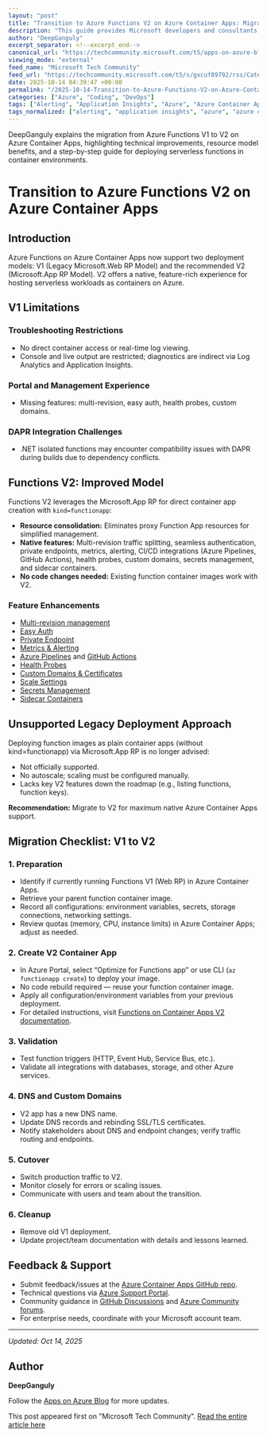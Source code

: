 ```yaml
---
layout: "post"
title: "Transition to Azure Functions V2 on Azure Container Apps: Migration Guide and Feature Overview"
description: "This guide provides Microsoft developers and consultants with a comprehensive walkthrough for migrating Azure Functions from the V1 (Legacy Microsoft.Web RP Model) to the recommended V2 (Microsoft.App RP Model) deployment on Azure Container Apps. It details V1 limitations, V2 enhancements, recommended architecture practices, a step-by-step migration checklist, and real-world considerations for managing serverless workloads in containers. Readers will learn how to improve scalability, reliability, and operational experience while consolidating resources and leveraging new native features available in V2."
author: "DeepGanguly"
excerpt_separator: <!--excerpt_end-->
canonical_url: "https://techcommunity.microsoft.com/t5/apps-on-azure-blog/transition-to-azure-functions-v2-on-azure-container-apps/ba-p/4457258"
viewing_mode: "external"
feed_name: "Microsoft Tech Community"
feed_url: "https://techcommunity.microsoft.com/t5/s/gxcuf89792/rss/Category?category.id=Azure"
date: 2025-10-14 04:39:47 +00:00
permalink: "/2025-10-14-Transition-to-Azure-Functions-V2-on-Azure-Container-Apps-Migration-Guide-and-Feature-Overview.html"
categories: ["Azure", "Coding", "DevOps"]
tags: ["Alerting", "Application Insights", "Azure", "Azure Container Apps", "Azure Functions", "Azure Pipelines", "CI/CD", "Coding", "Community", "Containerization", "Custom Domains", "DAPR Integration", "Deployment Best Practices", "DevOps", "DevOps Automation", "Diagnostics", "Feature Comparison", "Function App", "GitHub Actions", "Health Probes", "Metrics", "Microsoft.App RP", "Microsoft.Web RP", "Private Endpoints", "Scaling", "Secrets Management", "Serverless", "V1 To V2 Migration"]
tags_normalized: ["alerting", "application insights", "azure", "azure container apps", "azure functions", "azure pipelines", "cislashcd", "coding", "community", "containerization", "custom domains", "dapr integration", "deployment best practices", "devops", "devops automation", "diagnostics", "feature comparison", "function app", "github actions", "health probes", "metrics", "microsoftdotapp rp", "microsoftdotweb rp", "private endpoints", "scaling", "secrets management", "serverless", "v1 to v2 migration"]
---
```


DeepGanguly explains the migration from Azure Functions V1 to V2 on Azure Container Apps, highlighting technical improvements, resource model benefits, and a step-by-step guide for deploying serverless functions in container environments.<!--excerpt_end-->

# Transition to Azure Functions V2 on Azure Container Apps

## Introduction

Azure Functions on Azure Container Apps now support two deployment models: V1 (Legacy Microsoft.Web RP Model) and the recommended V2 (Microsoft.App RP Model). V2 offers a native, feature-rich experience for hosting serverless workloads as containers on Azure.

## V1 Limitations

### Troubleshooting Restrictions

- No direct container access or real-time log viewing.
- Console and live output are restricted; diagnostics are indirect via Log Analytics and Application Insights.

### Portal and Management Experience

- Missing features: multi-revision, easy auth, health probes, custom domains.

### DAPR Integration Challenges

- .NET isolated functions may encounter compatibility issues with DAPR during builds due to dependency conflicts.

## Functions V2: Improved Model

Functions V2 leverages the Microsoft.App RP for direct container app creation with `kind=functionapp`:

- **Resource consolidation:** Eliminates proxy Function App resources for simplified management.
- **Native features:** Multi-revision traffic splitting, seamless authentication, private endpoints, metrics, alerting, CI/CD integrations (Azure Pipelines, GitHub Actions), health probes, custom domains, secrets management, and sidecar containers.
- **No code changes needed:** Existing function container images work with V2.

### Feature Enhancements

- [Multi-revision management](https://learn.microsoft.com/en-us/azure/container-apps/revisions-manage)
- [Easy Auth](https://learn.microsoft.com/en-us/azure/container-apps/authentication)
- [Private Endpoint](https://learn.microsoft.com/en-us/azure/container-apps/networking)
- [Metrics & Alerting](https://learn.microsoft.com/en-us/azure/container-apps/metrics)
- [Azure Pipelines](https://learn.microsoft.com/en-us/azure/container-apps/azure-pipelines) and [GitHub Actions](https://learn.microsoft.com/en-us/azure/container-apps/github-actions)
- [Health Probes](https://learn.microsoft.com/en-us/azure/container-apps/health-probes)
- [Custom Domains & Certificates](https://learn.microsoft.com/en-us/azure/container-apps/custom-domains-managed-certificates)
- [Scale Settings](https://learn.microsoft.com/en-us/azure/container-apps/scale-app)
- [Secrets Management](https://learn.microsoft.com/en-us/azure/container-apps/manage-secrets)
- [Sidecar Containers](https://learn.microsoft.com/en-us/azure/container-apps/containers)

## Unsupported Legacy Deployment Approach

Deploying function images as plain container apps (without kind=functionapp) via Microsoft.App RP is no longer advised:

- Not officially supported.
- No autoscale; scaling must be configured manually.
- Lacks key V2 features down the roadmap (e.g., listing functions, function keys).

**Recommendation:** Migrate to V2 for maximum native Azure Container Apps support.

## Migration Checklist: V1 to V2

### 1. Preparation

- Identify if currently running Functions V1 (Web RP) in Azure Container Apps.
- Retrieve your parent function container image.
- Record all configurations: environment variables, secrets, storage connections, networking settings.
- Review quotas (memory, CPU, instance limits) in Azure Container Apps; adjust as needed.

### 2. Create V2 Container App

- In Azure Portal, select “Optimize for Functions app” or use CLI (`az functionapp create`) to deploy your image.
- No code rebuild required — reuse your function container image.
- Apply all configuration/environment variables from your previous deployment.
- For detailed instructions, visit [Functions on Container Apps V2 documentation](https://learn.microsoft.com/en-us/azure/container-apps/functions-usage).

### 3. Validation

- Test function triggers (HTTP, Event Hub, Service Bus, etc.).
- Validate all integrations with databases, storage, and other Azure services.

### 4. DNS and Custom Domains

- V2 app has a new DNS name.
- Update DNS records and rebinding SSL/TLS certificates.
- Notify stakeholders about DNS and endpoint changes; verify traffic routing and endpoints.

### 5. Cutover

- Switch production traffic to V2.
- Monitor closely for errors or scaling issues.
- Communicate with users and team about the transition.

### 6. Cleanup

- Remove old V1 deployment.
- Update project/team documentation with details and lessons learned.

## Feedback & Support

- Submit feedback/issues at the [Azure Container Apps GitHub repo](https://github.com/microsoft/azure-container-apps/issues).
- Technical questions via [Azure Support Portal](https://azure.microsoft.com/en-us/support/options/).
- Community guidance in [GitHub Discussions](https://github.com/microsoft/azure-container-apps) and [Azure Community forums](https://azure.microsoft.com/en-us/support/community/).
- For enterprise needs, coordinate with your Microsoft account team.

---

_Updated: Oct 14, 2025_

## Author

**DeepGanguly**

Follow the [Apps on Azure Blog](https://techcommunity.microsoft.com/t5/apps-on-azure/bg-p/AppsonAzureBlog) for more updates.

This post appeared first on "Microsoft Tech Community". [Read the entire article here](https://techcommunity.microsoft.com/t5/apps-on-azure-blog/transition-to-azure-functions-v2-on-azure-container-apps/ba-p/4457258)

